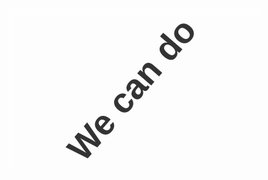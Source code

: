 <style>
* {
  box-sizing: border-box;
  -webkit-box-sizing: border-box;
}

.a1 {
  background: url(https://res.cloudinary.com/malaika/image/upload/v1564327185/parallax-h-img-1_2.jpg) no-repeat center center fixed;
  -webkit-background-size: cover;
  -moz-background-size: cover;
  -o-background-size: cover;
  background-size: cover;
}

.a2 {
  width: 100%;
  height: 30vw;
  overflow: hidden;
}

.wrap {

  width: 100%;
  height: 100%;
  overflow: hidden;
  position: relative;
  text-align: center;
  -webkit-perspective: 2500px;
  perspective: 2500px;
  -webkit-perspective-origin: 100% 50%;
  perspective-origin: 100% 50%;
}
.wrap .girl {
  border: #fffefe 10px solid;
  background: url("https://autoserwis.leki.expert/static/siad.png") no-repeat;
  margin-left: 0;
  width: 450px;
  height: 600px;
  bottom: 0%;
  top: 10%;
  position: absolute;
}
.wrap h1 {
  left: -5%;
  transform: rotate(-49deg);
  color: #333;
  font-size: 4em;
  font-family: Raleway, sans-serif;
  top: 25%;
  position: absolute;
}
.wrap h1 span {
  color: black;
  font-weight: 1000;
}
.wrap .list {
  display: none;
  width: 80%;
  height: 150vh;
  overflow-x: hidden;
  webkit-transform: rotateX(35deg) rotateY(3deg) rotateZ(27deg);
  transform: rotateX(35deg) rotateY(3deg) rotateZ(27deg);
  margin: 0 0 0 200px;
  padding: 150px 100px 500px 0;
  scrollbar-width: none;
}
.wrap .list::-webkit-scrollbar {
  display: none;
}
.wrap .list::-webkit-scrollbar {
  display: none;
}
.wrap .list::-webkit-scrollbar {
  display: block;
}
.wrap .list .item {
  filter: grayscale(100%);
  width: 30%;
  height: 400px;
  margin: 20px;
  display: inline-block;
  position: relative;
}
.wrap .list .item::after {
  content: "";
  position: absolute;
  z-index: 150;
  width: 100%;
  top: 0px;
  left: 0px;
  height: 100%;
  background: url("https://images-wixmp-ed30a86b8c4ca887773594c2.wixmp.com/f/3960c8e1-d90e-4e60-8522-816b41b93892/d84vq6v-5985a860-c6c3-453c-a0ae-e80e5e5abf06.png?token=eyJ0eXAiOiJKV1QiLCJhbGciOiJIUzI1NiJ9.eyJzdWIiOiJ1cm46YXBwOjdlMGQxODg5ODIyNjQzNzNhNWYwZDQxNWVhMGQyNmUwIiwiaXNzIjoidXJuOmFwcDo3ZTBkMTg4OTgyMjY0MzczYTVmMGQ0MTVlYTBkMjZlMCIsIm9iaiI6W1t7InBhdGgiOiJcL2ZcLzM5NjBjOGUxLWQ5MGUtNGU2MC04NTIyLTgxNmI0MWI5Mzg5MlwvZDg0dnE2di01OTg1YTg2MC1jNmMzLTQ1M2MtYTBhZS1lODBlNWU1YWJmMDYucG5nIn1dXSwiYXVkIjpbInVybjpzZXJ2aWNlOmZpbGUuZG93bmxvYWQiXX0.G2ljZtN3fPs4NhvF-fCGxl_97BA4w8kvt_qGyJH1RNI");
  opacity: 0.1;
}
.wrap .list .item .img {
  width: 100%;
  height: 100%;
  background-size: cover;
  background-position: center center;
  box-shadow: 1px 1px 50px 0 #000;
  -webkit-transform-origin: 100% 50%;
  -ms-transform-origin: 100% 50%;
  transform-origin: 100% 50%;
  z-index: 10;
  position: relative;
}

.buttonx {
  border: 2px solid black;
  padding: 10px;
  z-index: 9999;
  top: -300px;
  position: relative;
  display: inline;
  margin-left: -60px;
  outline: none;
}

@media only screen and (max-width: 768px) {
  .girl {
    background: url(https://autoserwis.leki.expert/static/siad.png) no-repeat cover fixed;
  }

  .headerx {
    display: none;
  }
}

</style>

<div class="a1">
<div class="a2">

<div class="wrap">
	<div class="girl"></div>
	<h1 class="headerx" >&nbsp; &nbsp; &nbsp; We can do it.&nbsp; &nbsp; &nbsp; &nbsp; &nbsp; &nbsp;<span></span></h1>
  <div class="list">
    <div class="item">
      <div class="img" style="background-image: url(https://images.unsplash.com/photo-1495462911434-be47104d70fa?ixlib=rb-1.2.1&ixid=eyJhcHBfaWQiOjEyMDd9&auto=format&fit=crop&w=675&q=80)"></div>
    </div>
		<button class="buttonx" >Buy Now</button>
    <div class="item">
      <div class="img" style="background-image: url(https://images.unsplash.com/photo-1501441858156-e505fb04bfbc?ixlib=rb-1.2.1&ixid=eyJhcHBfaWQiOjEyMDd9&auto=format&fit=crop&w=666&q=80)"></div>
    </div>
		<button class="buttonx">Buy Now</button>
    <div class="item">
      <div class="img" style="background-image: url(https://images.unsplash.com/photo-1502736842968-bcaab72d0700?ixlib=rb-1.2.1&ixid=eyJhcHBfaWQiOjEyMDd9&auto=format&fit=crop&w=564&q=80)"></div>
    </div>
		<button class="buttonx">Buy Now</button>
    <div class="item">
      <div class="img" style="background-image: url(https://images.unsplash.com/photo-1495137675798-14250d1e9070?ixlib=rb-1.2.1&auto=format&fit=crop&w=627&q=80)"></div>
    </div>
		<button class="buttonx">Buy Now</button>

  </div>
</div>
</div>

</div>
